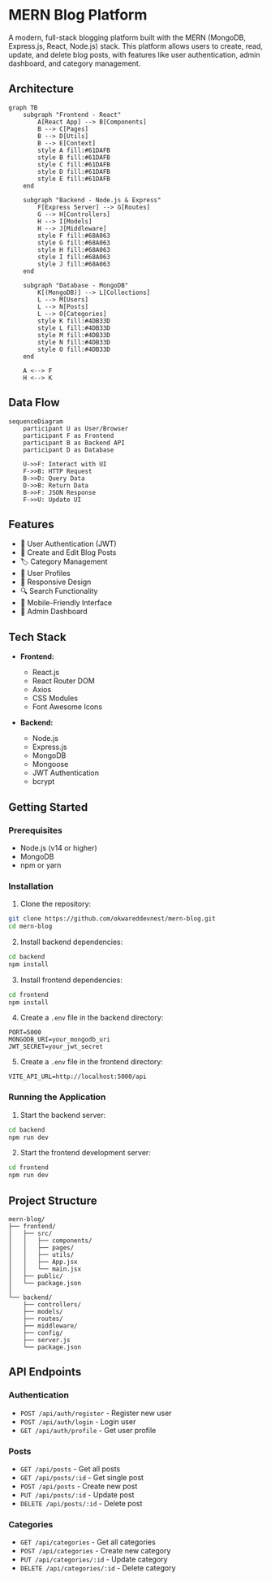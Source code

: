 # MERN Blog Platform

A modern, full-stack blogging platform built with the MERN (MongoDB, Express.js, React, Node.js) stack. This platform allows users to create, read, update, and delete blog posts, with features like user authentication, admin dashboard, and category management.

## Architecture

```mermaid
graph TB
    subgraph "Frontend - React"
        A[React App] --> B[Components]
        B --> C[Pages]
        B --> D[Utils]
        B --> E[Context]
        style A fill:#61DAFB
        style B fill:#61DAFB
        style C fill:#61DAFB
        style D fill:#61DAFB
        style E fill:#61DAFB
    end
    
    subgraph "Backend - Node.js & Express"
        F[Express Server] --> G[Routes]
        G --> H[Controllers]
        H --> I[Models]
        H --> J[Middleware]
        style F fill:#68A063
        style G fill:#68A063
        style H fill:#68A063
        style I fill:#68A063
        style J fill:#68A063
    end
    
    subgraph "Database - MongoDB"
        K[(MongoDB)] --> L[Collections]
        L --> M[Users]
        L --> N[Posts]
        L --> O[Categories]
        style K fill:#4DB33D
        style L fill:#4DB33D
        style M fill:#4DB33D
        style N fill:#4DB33D
        style O fill:#4DB33D
    end
    
    A <--> F
    H <--> K
```

## Data Flow

```mermaid
sequenceDiagram
    participant U as User/Browser
    participant F as Frontend
    participant B as Backend API
    participant D as Database

    U->>F: Interact with UI
    F->>B: HTTP Request
    B->>D: Query Data
    D->>B: Return Data
    B->>F: JSON Response
    F->>U: Update UI
```

## Features

- 🔐 User Authentication (JWT)
- 📝 Create and Edit Blog Posts
- 🏷️ Category Management
- 👤 User Profiles
- 🎨 Responsive Design
- 🔍 Search Functionality
- 📱 Mobile-Friendly Interface
- 👑 Admin Dashboard

## Tech Stack

- **Frontend:**
  - React.js
  - React Router DOM
  - Axios
  - CSS Modules
  - Font Awesome Icons

- **Backend:**
  - Node.js
  - Express.js
  - MongoDB
  - Mongoose
  - JWT Authentication
  - bcrypt

## Getting Started

### Prerequisites

- Node.js (v14 or higher)
- MongoDB
- npm or yarn

### Installation

1. Clone the repository:
```bash
git clone https://github.com/okwareddevnest/mern-blog.git
cd mern-blog
```

2. Install backend dependencies:
```bash
cd backend
npm install
```

3. Install frontend dependencies:
```bash
cd frontend
npm install
```

4. Create a `.env` file in the backend directory:
```env
PORT=5000
MONGODB_URI=your_mongodb_uri
JWT_SECRET=your_jwt_secret
```

5. Create a `.env` file in the frontend directory:
```env
VITE_API_URL=http://localhost:5000/api
```

### Running the Application

1. Start the backend server:
```bash
cd backend
npm run dev
```

2. Start the frontend development server:
```bash
cd frontend
npm run dev
```

## Project Structure

```
mern-blog/
├── frontend/
│   ├── src/
│   │   ├── components/
│   │   ├── pages/
│   │   ├── utils/
│   │   ├── App.jsx
│   │   └── main.jsx
│   ├── public/
│   └── package.json
│
└── backend/
    ├── controllers/
    ├── models/
    ├── routes/
    ├── middleware/
    ├── config/
    ├── server.js
    └── package.json
```

## API Endpoints

### Authentication
- `POST /api/auth/register` - Register new user
- `POST /api/auth/login` - Login user
- `GET /api/auth/profile` - Get user profile

### Posts
- `GET /api/posts` - Get all posts
- `GET /api/posts/:id` - Get single post
- `POST /api/posts` - Create new post
- `PUT /api/posts/:id` - Update post
- `DELETE /api/posts/:id` - Delete post

### Categories
- `GET /api/categories` - Get all categories
- `POST /api/categories` - Create new category
- `PUT /api/categories/:id` - Update category
- `DELETE /api/categories/:id` - Delete category

